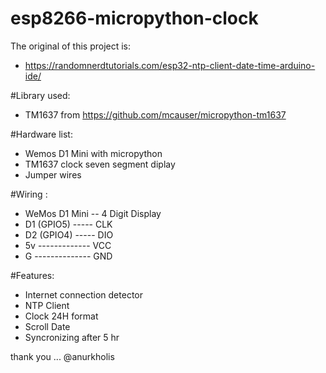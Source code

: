 # esp8266-micropython-clock
The original of this project is:
- https://randomnerdtutorials.com/esp32-ntp-client-date-time-arduino-ide/

#Library used:
- TM1637 from https://github.com/mcauser/micropython-tm1637

#Hardware list:
- Wemos D1 Mini with micropython
- TM1637 clock seven segment diplay
- Jumper wires

#Wiring :
- WeMos D1 Mini -- 4 Digit Display
- D1 (GPIO5) ----- CLK
- D2 (GPIO4) ----- DIO
- 5v ------------- VCC
- G -------------- GND

#Features:
- Internet connection detector
- NTP Client
- Clock 24H format
- Scroll Date
- Syncronizing after 5 hr

thank you ... @anurkholis
